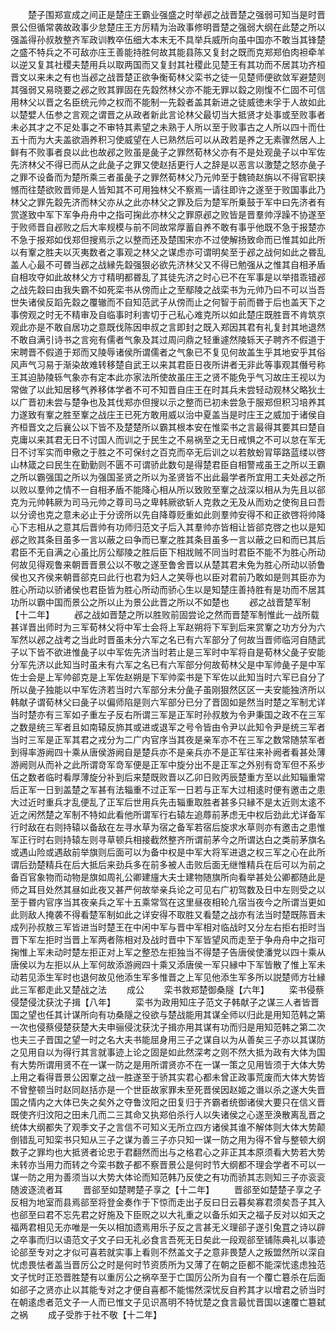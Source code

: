 <!-- { "loadSidebar": true } -->
　　楚子围郑宣成之间正是楚庄王霸业强盛之时举邲之战晋楚之强弱可知当是时晋景公但循常袭故政事少怠楚庄王方厉精为治政事修明晋楚之强弱大纲在此楚之所以强盖得孙叔敖整齐军政训教卒伍细大本末无不具举兵威所向虽中国亦不敢当其锋楚之盛不特兵之不可敌亦庄王善能持胜何故其能县陈又复封之既而克郑郑伯肉袒牵羊以逆又复其社稷夫楚用兵以取两国而又复封其社稷此见楚王有其功而不居其功齐桓晋文以来未之有也当邲之战晋楚正欲争衡荀林父栾书之徒一见楚师便欲敛军避楚则其强弱又易晓要之邲之败其罪固在先縠然林父亦不能无罪以縠之刚愎不仁固不可信用林父以晋之名臣统元帅之权而不能制一先縠者盖其新进之徒威徳未孚于人故如此以楚嬖人伍参之言观之谓晋之从政者新此言论林父最切当大抵贤才处事或至败事者未必其才之不足处事之不审特其素望之未熟于人所以至于败事古之人所以四十而仕五十而为大夫盖欲涵养积习使威望在人已熟然后可以从政若是养之无素骤然居人上鲜有不败事者良以此也故邲之败虽是彘子之罪然荀林父亦有不是处观彘子以中军佐先济林父不得已而从之此彘子之罪又使赵括更行人之辞是以恶言以激楚之怒亦彘子之罪不设备而为楚所乘三者虽彘子之罪然荀林父乃元帅至于魏锜赵旃以不得官职挟憾而往楚欲败晋师是人皆知其不可用独林父不察焉一请往即许之遂至于败国事此乃林父之罪先縠先济而林父亦从之此亦林父之罪及后为楚军所乗鼓于军中曰先济者有赏遂致中军下军争舟舟中之指可掬此亦林父之罪原邲之败皆是晋羣帅浮躁不协遂至于败师晋自邲败之后大率规模与前不同故常厚蓄自养不敢有事乎他既不急于报楚亦不急于报郑如伐郑但搜焉示之以整而还及楚围宋亦不过使解扬致命而已惟其如此所以有鞌之胜夫以灭夷数者之事观之林父之谋虑亦可谓明矣至于邲之战何如此之昬乱盖人心最不可昬当邲之战縁先縠强狠必欲先济林父又不得已勉强从之惟其自相矛盾自相攻夺如此故林父方寸精明都昬乱了其徒先济之时心已不在军事是以举措乖错邲之战先縠曰由我失霸不如死栾书从傍而止之至鄢陵之战栾书为元帅乃曰不可以当吾世失诸侯反蹈先縠之覆辙而不自知范武子从傍而止之何智于前而昬于后也盖天下之事傍观之时无不精审及自临事时利害切于己私心难克所以如此楚庄既胜晋不肯筑京观此亦是不敢自居功之意既伐陈因申叔之言即封之既入郑因其君有礼复封其地退然不敢自满引诗书之言宛有儒者气象及其过周问鼎之轻重遽然陵轹天子聘齐不假道于宋聘晋不假道于郑而又陵辱诸侯所谓儒者之气象已不复见何故盖生乎其地安乎其俗风声气习易于渐染故难转移楚自武王以来其君臣日夜所讲者无非此等事观其僭号称王其迫胁陵轹气象亦有定本此亦家法所使故虽庄王之贤不能免乎气习故庄王视以为常做了以此知居移气养移体学者不可不知晋自庄王在时其兵未尝轻动观林父略狄土以广晋初未尝与楚争也及其伐郑亦但搜以示之整而已初未尝急于服郑但积习培养其力遂致有鞌之胜至鞌之战庄王已死方敢用威以治中夏盖当是时庄王之威加于诸侯自齐桓晋文之后襄公以下皆不及楚楚所以霸其根本安在惟栾书之言最得其要其曰楚自克庸以来其君无日不讨国人而训之于民生之不易祸至之无日戒惧之不可以怠在军无日不讨军实而申儆之于胜之不可保纣之百克而卒无后训之以若敖蚡冐筚路蓝缕以啓山林箴之曰民生在勤勤则不匮不可谓骄此数句是得楚君臣自相警戒虽王之所以王霸之所以霸强国之所以为强国圣贤之所以为圣贤皆不出此最学者所宜用工夫处邲之所以败以羣帅之情不一自相矛盾不能降心相从所以致败至鞌之战深以相从为先且以郤克为元帅韩厥为司马元帅之尊司马之卑韩厥欲斩人克救之无及从而劝之使徇且曰吾以分谤也克之意未必止于分谤所以先自降尊贬重如此则羣帅安得不和正欲啓将帅降心下志相从之意其后晋帅有功师归范文子后入其羣帅亦皆相让皆郤克啓之也以是知邲之败其条目虽多一言以蔽之曰争而已鞌之胜其条目虽多一言以蔽之曰和而已其后君臣不无自满之心虽比厉公鄢陵之胜后臣下相戕贼不同当时君臣不能不为胜心所动何故见得观鲁来朝晋晋景公以不敬之遂至鲁舍晋以从楚其君未免为胜心所动以骄鲁侯也又齐侯来朝晋郤克曰此行也君为妇人之笑辱也以臣对君前乃敢如是则其臣亦为胜心所动以骄诸侯也君臣皆为胜心所动而骄心生以是知楚庄善持胜有是功而不居其功所以霸中国而景公之所以止为景公此晋之所以不如楚也
　　邲之战晋楚军制【十二年】
　　邲之战如晋楚之所以胜败前固尝论之然而晋楚军制惟此一战所载甚详晋出师时为三军荀林父将中军士会将上军赵朔将下军到后来赏鞌之功方分为六军然以邲之战考之当此时晋虽未分六军之名已有六军部分了何故当晋师临河自随武子以下皆不欲进惟彘子以中军佐先济当时若止是三军时中军将自是荀林父彘子安能分军先济以此知当时虽未有六军之名已有六军部分何故荀林父是中军帅彘子是中军佐士会是上军帅郤克是上军佐赵朔是下军帅栾书是下军佐以此知当时六军已自分了所以彘子独能以中军佐济若当时六军部分未分彘子虽刚狠然区区一夫安能独济所以韩献子谓荀林父曰彘子以偏师陷是则六军部分已分了晋固如是然当时楚之军制尤详当时楚亦有三军如子重左子反右所谓三军是正军时孙叔敖为令尹秉国之政不在三军之数是统三军者且如南辕反斾其或进或退军之号令皆由令尹以此知令尹是统三军者当时三军是正军其君之戎分为二广内官序当其夜是亲军亦不在三军之数常随禁军者到得率游阙四十乘从唐侯游阙自是楚兵亦不是亲兵亦不是正军往来补阙者看甚处薄游阙则从而补之此所谓竒军竒军便是正军中旋分出不是正军之外别有竒军但不系步伍之数者临时看厚薄旋分补到后来楚既败晋以乙卯日败丙辰楚重方至以此知辎重常后正军一日到盖楚之军甚有法辎重不过正军一日若与正军大过相逺时便有邀击之患大过近时重兵才乱便乱了正军后世用兵先击辎重取胜者甚多只縁不是太近则太逺不近之闲然楚之军制不特如此看他所谓军行右辕左追蓐前茅虑无中权后劲此尤详备军行时敌在右则持辕以备敌在左寻水草为宿之备军若宿后旋求水草则亦有邀击之患惟军正行时右则持辕左则寻草顿兵相接截然整齐所谓前茅今之所谓达白之类前茅旗名或遇山险或遇敌前举旗则后面可以为备中权是中军大将军进退之权三军之心在此所谓后劲楚精兵在后大抵后来劲兵多在前多被人击败后面无继惟精兵在后可以为前之备百官象物而动物是旗如周礼公卿建旜大夫士建物随旗所向看举甚处公卿都随此是师之耳目处然其昼如此夜又甚严何故举亲兵论之可见右广初驾数及日中左则受之以至于昬内官序当其夜亲兵之军十五乘常驾在这里昼夜相轮凢宿当夜今之所谓当更如此则敌人掩袭不得看楚军制如此之详安得不取胜又看楚之战亦有法当时楚既陈晋未成列孙叔敖三军皆进当时楚王在中闲中军与晋中军相对临战时又分左右拒右拒时当晋下军左拒时当晋上军两者陈相对及战时晋中下军皆望风而走至于争舟舟中之指可掬惟上军未动时楚左拒正对上军之整恐左拒独当不得楚子告唐侯使潘党以四十乘从唐侯以为左拒以从上军何故添游阙四十乘又添唐侯一军只縁中下军皆散了惟上军未动若见添生军时也退何故见他添生军多惟晋之上军见他添生军多所以説楚师方壮縁此三军都走此又楚战之法
　　成公
　　栾书救郑楚御桑隧【六年】
　　栾书侵蔡侵楚侵沈获沈子揖【八年】
　　栾书为政用知庄子范文子韩献子之谋三人者皆晋国之望也任其计谋所向有功桑隧之役欲与楚战能用其谋全师以归此是用知范韩之第一次也侵蔡侵楚获楚大夫申骊侵沈获沈子揖亦用其谋有功而归是用知范韩之第二次也夫三子晋国之望一时之名大夫书能屈身用三子之谋自以为从善矣三子亦以其谋防之见用自以为得行其言就事迹上论之固是如此然深考之则不然大抵为政有大体为国有大势所谓用贤不在一谋一防之是用所谓贤亦不在一谋一策之见用皆须于大体大势上用之看得晋景公因鞌之战一胜遂至于骄其实君心都未曾正政事荒废而大体大势皆不曾整顿当时赵同赵括亦是一个世臣故家罪未至死晋侯因赵姬之谮以杀之遂大失晋国之情内之大体已失之矣外之夺鲁汶阳之田复归于齐霸者统御诸侯大要只在信义晋既使齐归汶阳之田未几而二三其命又执郑伯杀行人以失诸侯之心遂至涣散离乱晋之统体大纲都失了观季文子之言信不可知义无所立四方诸侯其谁不解体则大体大势颠倒错乱可知栾书只知从三子之谋为善三子亦只知一谋一防之用为得不曾与整顿大纲数子之罪均也大抵贤者论忠于君翻然而出与之格君心之非正其本原须看大势若大势未转亦当用力而转之今栾书数子都不察晋景公是何时节大纲都不理会学者不可以一谋一防之用为善须当以大势大体论而知范韩乃反使之有功而骄其志则知三子亦衮衮随波逐流者耳
　　晋郤至如楚聘楚子享之【十二年】
　　晋郤至如楚楚子享之子反相为地室而县焉郤至将登金奏作于下惊而走出子反曰日云暮矣寡君须矣吾子其入也郤至曰君不忘先君之好施及下臣贶之以大礼重之以备乐如天之福子反对以如天之福两君相见无亦唯是一矢以相加遗焉用乐子反之言甚无义理郤子遂引兔罝之诗以辟之卒事而归以语范文子文子曰无礼必食言吾死无日矣此一段观郤至铺陈典礼以事迹论郤至专对之才似可喜若就实事上看则不然盖文子之意非畏楚人之叛盟然所以深自忧虑畏怯者盖当晋厉公之时是何时节资质所为又薄了在朝之臣都不能深忧逺虑独范文子忧时正恐晋胜楚有以重厉公之祸卒至于亡国厉公所为自有一个覆亡簒杀在后面如郤子之贤亦止以其能专对之才便自喜都不能惕然深忧反自矜其才以增君之骄当时在朝逺虑者范文子一人而已惟文子见识髙明不特忧楚之食言最忧晋国以速覆亡簒弑之祸
　　成子受胙于社不敬【十二年】
